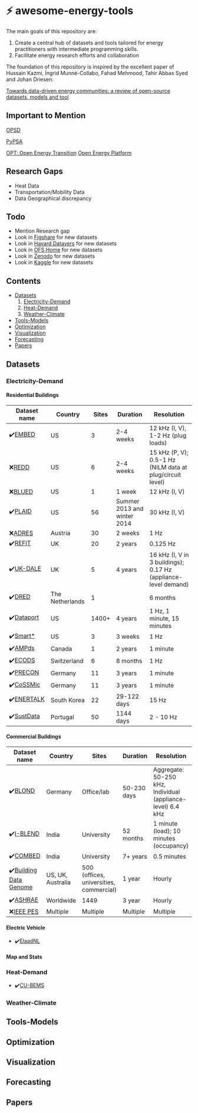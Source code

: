 # ⚡ awesome-energy-tools
The main goals of this repository are:
1. Create a central hub of datasets and tools tailored for energy practitioners with intermediate programming skills. 
2. Facilitate energy research efforts and collaboration

The foundation of this repository is inspired by the excellent paper of Hussain Kazmi, Íngrid Munné-Collabo, Fahad Mehmood, Tahir Abbas Syed and Johan Driesen:

[Towards data-driven energy communities:
a review of open-source datasets, models and tool](https://doi.org/10.1016/j.rser.2021.111290)

## Important to Mention
[OPSD](https://open-power-system-data.org/)

[PyPSA](https://github.com/PyPSA)

[OPT: Open Energy Transition](https://openenergytransition.org/)
[Open Energy Platform](https://openenergy-platform.org/dataedit/schemas)

## Research Gaps
- Heat Data
- Transportation/Mobility Data
- Data Geographical discrepancy

## Todo
- Mention Research gap
- Look in [Figshare](https://figshare.com) for new datasets
- Look in [Havard Datavers](https://dataverse.harvard.edu/) for new datasets
- Look in [OFS Home](https://osf.io/) for new datasets
- Look in [Zenodo](https://zenodo.org/) for new datasets
- Look in [Kaggle](https://www.kaggle.com/) for new datasets


## Contents

- [Datasets](#datasets)
    1. [Electricity-Demand](#electicity-demand)
    2. [Heat-Demand](#heat-demand)
    3. [Weather-Climate](#weather-climate)
- [Tools-Models](#tools-models)
- [Optimization](#optimization)
- [Visualization](#visualization)
- [Forecasting](#forecasting)
- [Papers](#papers)

## Datasets

### Electricity-Demand
#### Residential Buildings
| Dataset name | Country  | Sites | Duration | Resolution |
|--------------|----------|-------|----------|------------|
| ✔️[EMBED](http://embed-dataset.org/) | US       | 3     | 2-4 weeks| 12 kHz (I, V), 1-2 Hz (plug loads) |
| ❌[REDD](https://www.reddit.com/r/datasets/comments/11mtihj/redd_a_public_data_set_for_energy_disaggregation/?rdt=34674)| US       | 6     | 2-4 weeks| 15 kHz (P, V); 0.5-1 Hz (NILM data at plug/circuit level) |
| ❌[BLUED](https://tokhub.github.io/dbecd/links/Blued.html)| US       | 1     | 1 week   | 12 kHz (I, V) |
| ✔️[PLAID](https://figshare.com/articles/dataset/PLAID_-_A_Voltage_and_Current_Measurement_Dataset_for_Plug_Load_Appliance_Identification_in_Households/10084619) | US       | 56    | Summer 2013 and winter 2014 | 30 kHz (I, V) |
| ❌[ADRES](https://publik.tuwien.ac.at/files/PubDat_178659.pdf) | Austria  | 30    | 2 weeks  | 1 Hz |
| ✔️[REFIT](https://pureportal.strath.ac.uk/en/datasets/refit-electrical-load-measurements-cleaned) | UK       | 20    | 2 years  | 0.125 Hz |
| ✔️[UK-DALE](https://jack-kelly.com/data/) | UK       | 5     | 4 years  | 16 kHz (I, V in 3 buildings); 0.17 Hz (appliance-level demand) |
| ✔️[DRED](https://www.st.ewi.tudelft.nl/~akshay/dred/) | The Netherlands | 1 |                     | 6 months | 1 Hz (energy demand); 1 minute (ambient conditions) |
| ✔️[Dataport](https://github.com/Pecan-Street/DataPort-Examples) | US       | 1400+ | 4 years  | 1 Hz, 1 minute, 15 minutes |
| ✔️[Smart*](https://traces.cs.umass.edu/index.php/smart/smart) | US       | 3     | 3 weeks  | 1 Hz |
| ✔️[AMPds](https://dataverse.harvard.edu/dataset.xhtml?persistentId=doi:10.7910/DVN/FIE0S4) | Canada   | 1     | 2 years  | 1 minute |
| ✔️[ECODS](https://vs.inf.ethz.ch/res/show.html?what=eco-data) | Switzerland | 6 | 8 months | 1 Hz |
| ✔️[PRECON](https://web.lums.edu.pk/~eig/precon.html)| Germany  | 11    | 3 years  | 1 minute |
| ✔️[CoSSMic](https://data.open-power-system-data.org/household_data/)| Germany  | 11    | 3 years  | 1 minute |
| ✔️[ENERTALK](https://github.com/ch-shin/ENERTALK-dataset)| South Korea | 22 | 29-122 days | 15 Hz |
| ✔️[SustData](https://osf.io/2ac8q/)| Portugal | 50    | 1144 days | 2 - 10 Hz |

#### Commercial Buildings

| Dataset name    | Country        | Sites                        | Duration    | Resolution |
|-----------------|----------------|------------------------------|-------------|------------|
| ✔️[BLOND](https://zenodo.org/records/838974)       | Germany        | Office/lab                   | 50-230 days | Aggregate: 50-250 kHz, Individual (appliance-level) 6.4 kHz |
| ✔️[I-BLEND](https://springernature.figshare.com/collections/I-BLEND_a_campus_scale_commercial_and_residential_buildings_electrical_energy_dataset/3893581/1)     | India          | University                   | 52 months   | 1 minute (load); 10 minutes (occupancy) |
| ✔️[COMBED](https://combed.github.io/)      | India          | University                   | 7+ years    | 0.5 minutes |
| ✔️[Building Data Genome](https://github.com/buds-lab/the-building-data-genome-project) | US, UK, Australia | 500 (offices, universities, commercial) | 1 year | Hourly |
| ✔️[ASHRAE](https://www.kaggle.com/c/ashrae-energy-prediction)      | Worldwide      | 1449                         | 3 year      | Hourly |
| ❌[IEEE PES]()    | Multiple       | Multiple                     | Multiple    | Multiple |

#### Electric Vehicle
- ✔️[ElaadNL](https://platform.elaad.io/analyses/ElaadNL_opendata.php) 

#### Map and Stats

### Heat-Demand
- ✔️[CU-BEMS](https://www.kaggle.com/datasets/claytonmiller/cubems-smart-building-energy-and-iaq-data)

### Weather-Climate

## Tools-Models

## Optimization

## Visualization

## Forecasting

## Papers
